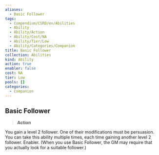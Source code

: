 ```yaml
---
aliases:
  - Basic Follower
tags:
  - Compendium/CSRD/en/Abilities
  - Ability
  - Ability/Action
  - Ability/Cost/NA
  - Ability/Tier/Low
  - Ability/Categories/Companion
title: Basic Follower
collection: Abilities
kind: Ability
action: true
enabler: false
cost: NA
tier: Low
pools: []
categories:
  - Companion
---
```

## Basic Follower  
>**Action**
  
You gain a level 2 follower. One of their modifications must be persuasion. You can take this ability multiple times, each time gaining another level 2 follower. Enabler. (When you use Basic Follower, the GM may require that you actually look for a suitable follower.)